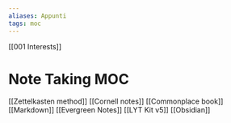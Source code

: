 ```yaml
---
aliases: Appunti
tags: moc
---
```


[[001 Interests]]
# Note Taking MOC

[[Zettelkasten method]]
[[Cornell notes]]
[[Commonplace book]]
[[Markdown]]
[[Evergreen Notes]]
[[LYT Kit v5]]
[[Obsidian]]